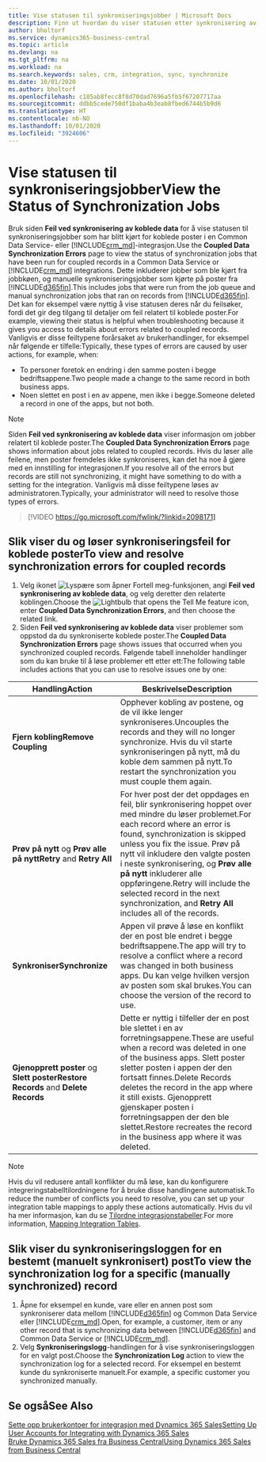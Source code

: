 ```yaml
---
title: Vise statusen til synkroniseringsjobber | Microsoft Docs
description: Finn ut hvordan du viser statusen etter synkronisering av koblede poster.
author: bholtorf
ms.service: dynamics365-business-central
ms.topic: article
ms.devlang: na
ms.tgt_pltfrm: na
ms.workload: na
ms.search.keywords: sales, crm, integration, sync, synchronize
ms.date: 10/01/2020
ms.author: bholtorf
ms.openlocfilehash: c185ab8fecc8f8d70dad7696a5fb5f67207717aa
ms.sourcegitcommit: ddbb5cede750df1baba4b3eab8fbed6744b5b9d6
ms.translationtype: HT
ms.contentlocale: nb-NO
ms.lasthandoff: 10/01/2020
ms.locfileid: "3924606"
---
```

# <a name="view-the-status-of-synchronization-jobs"></a><span data-ttu-id="fa829-103">Vise statusen til synkroniseringsjobber</span><span class="sxs-lookup"><span data-stu-id="fa829-103">View the Status of Synchronization Jobs</span></span>
<span data-ttu-id="fa829-104">Bruk siden **Feil ved synkronisering av koblede data** for å vise statusen til synkroniseringsjobber som har blitt kjørt for koblede poster i en Common Data Service- eller [!INCLUDE[crm_md](includes/crm_md.md)]-integrasjon.</span><span class="sxs-lookup"><span data-stu-id="fa829-104">Use the **Coupled Data Synchronization Errors** page to view the status of synchronization jobs that have been run for coupled records in a Common Data Service or [!INCLUDE[crm_md](includes/crm_md.md)] integrations.</span></span> <span data-ttu-id="fa829-105">Dette inkluderer jobber som ble kjørt fra jobbkøen, og manuelle synkroniseringsjobber som kjørte på poster fra [!INCLUDE[d365fin](includes/d365fin_md.md)].</span><span class="sxs-lookup"><span data-stu-id="fa829-105">This includes jobs that were run from the job queue and manual synchronization jobs that ran on records from [!INCLUDE[d365fin](includes/d365fin_md.md)].</span></span> <span data-ttu-id="fa829-106">Det kan for eksempel være nyttig å vise statusen deres når du feilsøker, fordi det gir deg tilgang til detaljer om feil relatert til koblede poster.</span><span class="sxs-lookup"><span data-stu-id="fa829-106">For example, viewing their status is helpful when troubleshooting because it gives you access to details about errors related to coupled records.</span></span> <span data-ttu-id="fa829-107">Vanligvis er disse feiltypene forårsaket av brukerhandlinger, for eksempel når følgende er tilfelle:</span><span class="sxs-lookup"><span data-stu-id="fa829-107">Typically, these types of errors are caused by user actions, for example, when:</span></span>  

* <span data-ttu-id="fa829-108">To personer foretok en endring i den samme posten i begge bedriftsappene.</span><span class="sxs-lookup"><span data-stu-id="fa829-108">Two people made a change to the same record in both business apps.</span></span>
* <span data-ttu-id="fa829-109">Noen slettet en post i en av appene, men ikke i begge.</span><span class="sxs-lookup"><span data-stu-id="fa829-109">Someone deleted a record in one of the apps, but not both.</span></span>

> [!Note]
> <span data-ttu-id="fa829-110">Siden **Feil ved synkronisering av koblede data** viser informasjon om jobber relatert til koblede poster.</span><span class="sxs-lookup"><span data-stu-id="fa829-110">The **Coupled Data Synchronization Errors** page shows information about jobs related to coupled records.</span></span> <span data-ttu-id="fa829-111">Hvis du løser alle feilene, men poster fremdeles ikke synkroniseres, kan det ha noe å gjøre med en innstilling for integrasjonen.</span><span class="sxs-lookup"><span data-stu-id="fa829-111">If you resolve all of the errors but records are still not synchronizing, it might have something to do with a setting for the integration.</span></span> <span data-ttu-id="fa829-112">Vanligvis må disse feiltypene løses av administratoren.</span><span class="sxs-lookup"><span data-stu-id="fa829-112">Typically, your administrator will need to resolve those types of errors.</span></span>   

> [!VIDEO https://go.microsoft.com/fwlink/?linkid=2098171]

## <a name="to-view-and-resolve-synchronization-errors-for-coupled-records"></a><span data-ttu-id="fa829-113">Slik viser du og løser synkroniseringsfeil for koblede poster</span><span class="sxs-lookup"><span data-stu-id="fa829-113">To view and resolve synchronization errors for coupled records</span></span>
1. <span data-ttu-id="fa829-114">Velg ikonet ![Lyspære som åpner Fortell meg-funksjonen](media/ui-search/search_small.png "Fortell hva du vil gjøre"), angi **Feil ved synkronisering av koblede data**, og velg deretter den relaterte koblingen.</span><span class="sxs-lookup"><span data-stu-id="fa829-114">Choose the ![Lightbulb that opens the Tell Me feature](media/ui-search/search_small.png "Tell me what you want to do") icon, enter **Coupled Data Synchronization Errors**, and then choose the related link.</span></span>
2. <span data-ttu-id="fa829-115">Siden **Feil ved synkronisering av koblede data** viser problemer som oppstod da du synkroniserte koblede poster.</span><span class="sxs-lookup"><span data-stu-id="fa829-115">The **Coupled Data Synchronization Errors** page shows issues that occurred when you synchronized coupled records.</span></span> <span data-ttu-id="fa829-116">Følgende tabell inneholder handlinger som du kan bruke til å løse problemer ett etter ett:</span><span class="sxs-lookup"><span data-stu-id="fa829-116">The following table includes actions that you can use to resolve issues one by one:</span></span>

|<span data-ttu-id="fa829-117">Handling</span><span class="sxs-lookup"><span data-stu-id="fa829-117">Action</span></span>|<span data-ttu-id="fa829-118">Beskrivelse</span><span class="sxs-lookup"><span data-stu-id="fa829-118">Description</span></span>|
|----|----|
|<span data-ttu-id="fa829-119">**Fjern kobling**</span><span class="sxs-lookup"><span data-stu-id="fa829-119">**Remove Coupling**</span></span>|<span data-ttu-id="fa829-120">Opphever kobling av postene, og de vil ikke lenger synkroniseres.</span><span class="sxs-lookup"><span data-stu-id="fa829-120">Uncouples the records and they will no longer synchronize.</span></span> <span data-ttu-id="fa829-121">Hvis du vil starte synkroniseringen på nytt, må du koble dem sammen på nytt.</span><span class="sxs-lookup"><span data-stu-id="fa829-121">To restart the synchronization you must couple them again.</span></span> |
|<span data-ttu-id="fa829-122">**Prøv på nytt** og **Prøv alle på nytt**</span><span class="sxs-lookup"><span data-stu-id="fa829-122">**Retry** and **Retry All**</span></span>|<span data-ttu-id="fa829-123">For hver post der det oppdages en feil, blir synkronisering hoppet over med mindre du løser problemet.</span><span class="sxs-lookup"><span data-stu-id="fa829-123">For each record where an error is found, synchronization is skipped unless you fix the issue.</span></span> <span data-ttu-id="fa829-124">Prøv på nytt vil inkludere den valgte posten i neste synkronisering, og **Prøv alle på nytt** inkluderer alle oppføringene.</span><span class="sxs-lookup"><span data-stu-id="fa829-124">Retry will include the selected record in the next synchronization, and **Retry All** includes all of the records.</span></span>|
|<span data-ttu-id="fa829-125">**Synkroniser**</span><span class="sxs-lookup"><span data-stu-id="fa829-125">**Synchronize**</span></span>|<span data-ttu-id="fa829-126">Appen vil prøve å løse en konflikt der en post ble endret i begge bedriftsappene.</span><span class="sxs-lookup"><span data-stu-id="fa829-126">The app will try to resolve a conflict where a record was changed in both business apps.</span></span> <span data-ttu-id="fa829-127">Du kan velge hvilken versjon av posten som skal brukes.</span><span class="sxs-lookup"><span data-stu-id="fa829-127">You can choose the version of the record to use.</span></span>|
|<span data-ttu-id="fa829-128">**Gjenopprett poster** og **Slett poster**</span><span class="sxs-lookup"><span data-stu-id="fa829-128">**Restore Records** and **Delete Records**</span></span>|<span data-ttu-id="fa829-129">Dette er nyttig i tilfeller der en post ble slettet i en av forretningsappene.</span><span class="sxs-lookup"><span data-stu-id="fa829-129">These are useful when a record was deleted in one of the business apps.</span></span> <span data-ttu-id="fa829-130">Slett poster sletter posten i appen der den fortsatt finnes.</span><span class="sxs-lookup"><span data-stu-id="fa829-130">Delete Records deletes the record in the app where it still exists.</span></span> <span data-ttu-id="fa829-131">Gjenopprett gjenskaper posten i forretningsappen der den ble slettet.</span><span class="sxs-lookup"><span data-stu-id="fa829-131">Restore recreates the record in the business app where it was deleted.</span></span>|

> [!NOTE]
> <span data-ttu-id="fa829-132">Hvis du vil redusere antall konflikter du må løse, kan du konfigurere integreringstabelltilordningene for å bruke disse handlingene automatisk.</span><span class="sxs-lookup"><span data-stu-id="fa829-132">To reduce the number of conflicts you need to resolve, you can set up your integration table mappings to apply these actions automatically.</span></span> <span data-ttu-id="fa829-133">Hvis du vil ha mer informasjon, kan du se [Tilordne integrasjonstabeller](admin-how-to-modify-table-mappings-for-synchronization.md#mapping-integration-tables).</span><span class="sxs-lookup"><span data-stu-id="fa829-133">For more information, [Mapping Integration Tables](admin-how-to-modify-table-mappings-for-synchronization.md#mapping-integration-tables).</span></span>

## <a name="to-view-the-synchronization-log-for-a-specific-manually-synchronized-record"></a><span data-ttu-id="fa829-134">Slik viser du synkroniseringsloggen for en bestemt (manuelt synkronisert) post</span><span class="sxs-lookup"><span data-stu-id="fa829-134">To view the synchronization log for a specific (manually synchronized) record</span></span>
1. <span data-ttu-id="fa829-135">Åpne for eksempel en kunde, vare eller en annen post som synkroniserer data mellom [!INCLUDE[d365fin](includes/d365fin_md.md)] og Common Data Service eller [!INCLUDE[crm_md](includes/crm_md.md)].</span><span class="sxs-lookup"><span data-stu-id="fa829-135">Open, for example, a customer, item or any other record that is synchronizing data between [!INCLUDE[d365fin](includes/d365fin_md.md)] and Common Data Service or [!INCLUDE[crm_md](includes/crm_md.md)].</span></span>
2. <span data-ttu-id="fa829-136">Velg **Synkroniseringslogg**-handlingen for å vise synkroniseringsloggen for en valgt post.</span><span class="sxs-lookup"><span data-stu-id="fa829-136">Choose the **Synchronization Log** action to view the synchronization log for a selected record.</span></span> <span data-ttu-id="fa829-137">For eksempel en bestemt kunde du synkroniserte manuelt.</span><span class="sxs-lookup"><span data-stu-id="fa829-137">For example, a specific customer you synchronized manually.</span></span>

## <a name="see-also"></a><span data-ttu-id="fa829-138">Se også</span><span class="sxs-lookup"><span data-stu-id="fa829-138">See Also</span></span>  
[<span data-ttu-id="fa829-139">Sette opp brukerkontoer for integrasjon med Dynamics 365 Sales</span><span class="sxs-lookup"><span data-stu-id="fa829-139">Setting Up User Accounts for Integrating with Dynamics 365 Sales</span></span>](admin-setting-up-integration-with-dynamics-sales.md)  
[<span data-ttu-id="fa829-140">Bruke Dynamics 365 Sales fra Business Central</span><span class="sxs-lookup"><span data-stu-id="fa829-140">Using Dynamics 365 Sales from Business Central</span></span>](marketing-integrate-dynamicscrm.md)
